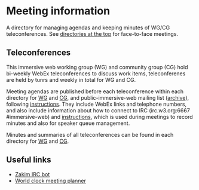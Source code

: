 # Meeting information

A directory for managing agendas and keeping minutes of WG/CG teleconferences. 
See [directories at the top](../) for face-to-face meetings.

## Teleconferences

This immersive web working group (WG) and community group (CG) hold 
bi-weekly WebEx teleconferences to discuss work items, teleconferenes are 
held by tunrs and weekly in total for WG and CG.

Meeting agendas are published before each teleconference within each 
directory for [WG](./wg) and [CG](./cg), and public-immersive-web mailing list 
([archive](https://lists.w3.org/Archives/Public/public-immersive-web/)), 
following [instructions](https://github.com/immersive-web/administrivia#agenda-creation-instructions-for-teleconferences). 
They include WebEx links and telephone numbers, and also include information 
about how to connect to IRC (irc.w3.org:6667 #immersive-web) and 
[instructions](https://github.com/immersive-web/administrivia/blob/main/IRC.md), 
which is used during meetings to record minutes and also for speaker queue 
management. 

Minutes and summaries of all teleconferences can be found in each directory 
for [WG](./wg) and [CG](./cg). 

## Useful links

* [Zakim IRC bot](https://www.w3.org/2001/12/zakim-irc-bot.html)
* [World clock meeting planner](http://www.timeanddate.com/worldclock/meeting.html)
